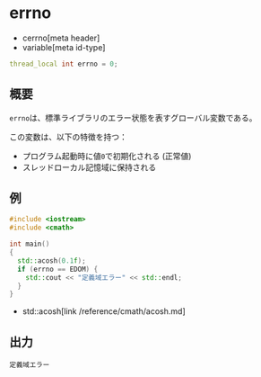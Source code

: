 # errno
* cerrno[meta header]
* variable[meta id-type]

```cpp
thread_local int errno = 0;
```

## 概要
`errno`は、標準ライブラリのエラー状態を表すグローバル変数である。

この変数は、以下の特徴を持つ：

- プログラム起動時に値`0`で初期化される (正常値)
- スレッドローカル記憶域に保持される


## 例
```cpp
#include <iostream>
#include <cmath>

int main()
{
  std::acosh(0.1f);
  if (errno == EDOM) {
    std::cout << "定義域エラー" << std::endl;
  }
}
```
* std::acosh[link /reference/cmath/acosh.md]


## 出力
```
定義域エラー
```

